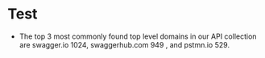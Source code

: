 Test
================

- The top 3 most commonly found top level domains in our API collection
  are swagger.io 1024, swaggerhub.com 949 , and pstmn.io 529.
